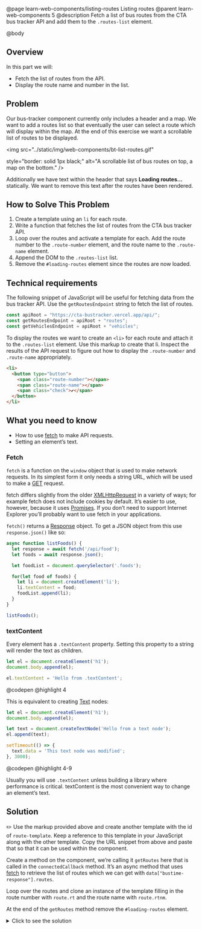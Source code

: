 @page learn-web-components/listing-routes Listing routes
@parent learn-web-components 5
@description Fetch a list of bus routes from the CTA bus tracker API and add them to the `.routes-list` element.

@body

## Overview

In this part we will:

- Fetch the list of routes from the API.
- Display the route name and number in the list.

## Problem

Our bus-tracker component currently only includes a header and a map. We want to add a routes list so that eventually the user can select a route which will display within the map. At the end of this exercise we want a scrollable list of routes to be displayed.

<img src="../static/img/web-components/bt-list-routes.gif"
 
  style="border: solid 1px black;"
  alt="A scrollable list of bus routes on top, a map on the bottom." />

Additionally we have text within the header that says __Loading routes…__ statically. We want to remove this text after the routes have been rendered.

## How to Solve This Problem

1. Create a template using an `li` for each route.
1. Write a function that fetches the list of routes from the CTA bus tracker API.
1. Loop over the routes and activate a template for each. Add the route number to the `.route-number` element, and the route name to the `.route-name` element.
1. Append the DOM to the `.routes-list` list.
1. Remove the `#loading-routes` element since the routes are now loaded.


## Technical requirements

The following snippet of JavaScript will be useful for fetching data from the bus tracker API. Use the `getRoutesEndpoint` string to fetch the list of routes.

```js
const apiRoot = "https://cta-bustracker.vercel.app/api/";
const getRoutesEndpoint = apiRoot + "routes";
const getVehiclesEndpoint = apiRoot + "vehicles";
```

To display the routes we want to create an `<li>` for each route and attach it to the `.routes-list` element. Use this markup to create that li. Inspect the results of the API request to figure out how to display the `.route-number` and `.route-name` appropriately.

```html
<li>
  <button type="button">
    <span class="route-number"></span>
    <span class="route-name"></span>
    <span class="check">✔</span>
  </button>
</li>
```

## What you need to know

- How to use [fetch](https://developer.mozilla.org/en-US/docs/Web/API/Fetch_API) to make API requests.
- Setting an element’s text.

### Fetch

`fetch` is a function on the `window` object that is used to make network requests. In its simplest form it only needs a string URL, which will be used to make a [GET](https://developer.mozilla.org/en-US/docs/Web/HTTP/Methods/GET) request.

fetch differs slightly from the older [XMLHttpRequest](https://developer.mozilla.org/en-US/docs/Web/API/XMLHttpRequest) in a variety of ways; for example fetch does not include cookies by default. It’s easier to use, however, because it uses [Promises](https://developer.mozilla.org/en-US/docs/Web/JavaScript/Reference/Global_Objects/Promise). If you don’t need to support Internet Explorer you’ll probably want to use fetch in your applications.

`fetch()` returns a [Response](https://developer.mozilla.org/en-US/docs/Web/API/Response) object. To get a JSON object from this use `response.json()` like so:

```js
async function listFoods() {
  let response = await fetch('/api/food');
  let foods = await response.json();

  let foodList = document.querySelector('.foods');

  for(let food of foods) {
    let li = document.createElement('li');
    li.textContent = food;
    foodList.append(li);
  }
}

listFoods();
```

### textContent

Every element has a `.textContent` property. Setting this property to a string will render the text as children.

```js
let el = document.createElement('h1');
document.body.append(el);

el.textContent = 'Hello from .textContent';
```
@codepen
@highlight 4

This is equivalent to creating [Text](https://developer.mozilla.org/en-US/docs/Web/API/Document/createTextNode) nodes:

```js
let el = document.createElement('h1');
document.body.append(el);

let text = document.createTextNode('Hello from a text node');
el.append(text);

setTimeout(() => {
  text.data = 'This text node was modified';
}, 3000);
```
@codepen
@highlight 4-9

Usually you will use `.textContent` unless building a library where performance is critical. textContent is the most convenient way to change an element’s text.

## Solution

✏️ Use the markup provided above and create another template with the id of `route-template`. Keep a reference to this template in your JavaScript along with the other template. Copy the URL snippet from above and paste that so that it can be used within the component.

Create a method on the component, we’re calling it `getRoutes` here that is called in the `connectedCallback` method. It’s an async method that uses [fetch](https://developer.mozilla.org/en-US/docs/Web/API/Fetch_API) to retrieve the list of routes which we can get with `data["bustime-response"].routes`.

Loop over the routes and clone an instance of the template filling in the route number with `route.rt` and the route name with `route.rtnm`.

At the end of the `getRoutes` method remove the `#loading-routes` element.

<details>
<summary>Click to see the solution</summary>

@sourceref ./index.html
@highlight 179-187,214-216,219,233,236-251,only
@codepen

</details>